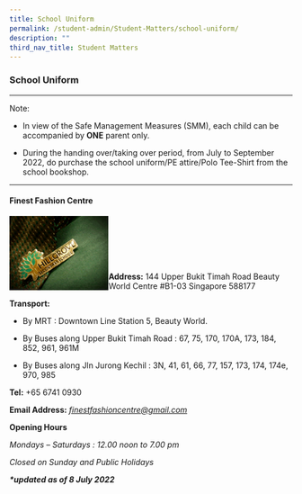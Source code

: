 ```yaml
---
title: School Uniform
permalink: /student-admin/Student-Matters/school-uniform/
description: ""
third_nav_title: Student Matters
---
```

### **School Uniform**
------------------------------------------------------------------------
Note:

*   In view of the Safe Management Measures (SMM), each child can be accompanied by **ONE** parent only.
    
*   During the handing over/taking over period, from July to September 2022, do purchase the school uniform/PE attire/Polo Tee-Shirt from the school bookshop.

------------------------------------------------------------------------
#### **Finest Fashion Centre**

<img src="/images/finest%20fashion%20centre.gif" 
     style="width:35%" align=left>
<br><br><br><br><br>

**Address:** 144 Upper Bukit Timah Road Beauty World Centre #B1-03 Singapore 588177

**Transport:**

*   By MRT : Downtown Line Station 5, Beauty World.
    
*   By Buses along Upper Bukit Timah Road : 67, 75, 170, 170A, 173, 184, 852, 961, 961M
    
*   By Buses along Jln Jurong Kechil : 3N, 41, 61, 66, 77, 157, 173, 174, 174e, 970, 985
    

**Tel:** +65 6741 0930

**Email Address:** [_finestfashioncentre@gmail.com_](mailto:finestfashioncentre@gmail.com)

**Opening Hours**

_Mondays – Saturdays : 12.00 noon to 7.00 pm_

_Closed on Sunday and Public Holidays_

_**\*updated as of 8 July 2022**_